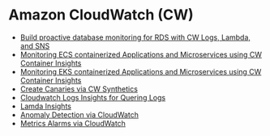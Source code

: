 # Amazon CloudWatch (CW)

- [Build proactive database monitoring for RDS with CW Logs, Lambda, and SNS][rds-cw]
- [Monitoring ECS containerized Applications and Microservices using CW Container Insights][cwci-ecs]
- [Monitoring EKS containerized Applications and Microservices using CW Container Insights][cwci-eks]
- [Create Canaries via CW Synthetics][cw-synths]
- [Cloudwatch Logs Insights for Quering Logs][cw-logsi]
- [Lamda Insights][cw-lambda]
- [Anomaly Detection via CloudWatch][cw-am]
- [Metrics Alarms via CloudWatch][cw-alarms]


[rds-cw]: https://aws.amazon.com/blogs/database/build-proactive-database-monitoring-for-amazon-rds-with-amazon-cloudwatch-logs-aws-lambda-and-amazon-sns/
[cwci-ecs]: https://observability.workshop.aws/en/containerinsights/ecs.html
[cwci-eks]: https://observability.workshop.aws/en/containerinsights/eks.html
[cw-synths]: https://observability.workshop.aws/en/synthetics.html
[cw-logsi]: https://observability.workshop.aws/en/logsinsights.html
[cw-lambda]: https://observability.workshop.aws/en/logsinsights.html
[cw-am]: https://observability.workshop.aws/en/anomalydetection.html
[cw-alarms]: https://observability.workshop.aws/en/alarms/_mericalarm.html

